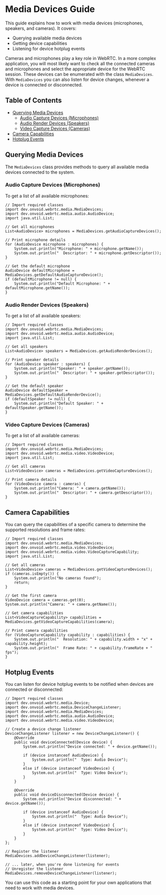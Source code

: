 # Media Devices Guide

This guide explains how to work with media devices (microphones, speakers, and cameras). It covers:

- Querying available media devices
- Getting device capabilities
- Listening for device hotplug events

Cameras and microphones play a key role in WebRTC. In a more complex application, you will most likely want to check all the connected cameras and microphones and select the appropriate device for the WebRTC session. These devices can be enumerated with the class `MediaDevices`. With `MediaDevices` you can also listen for device changes, whenever a device is connected or disconnected.

## Table of Contents

- [Querying Media Devices](#querying-media-devices)
  - [Audio Capture Devices (Microphones)](#audio-capture-devices-microphones)
  - [Audio Render Devices (Speakers)](#audio-render-devices-speakers)
  - [Video Capture Devices (Cameras)](#video-capture-devices-cameras)
- [Camera Capabilities](#camera-capabilities)
- [Hotplug Events](#hotplug-events)

## Querying Media Devices

The `MediaDevices` class provides methods to query all available media devices connected to the system.

### Audio Capture Devices (Microphones)

To get a list of all available microphones:

    // Import required classes
    import dev.onvoid.webrtc.media.MediaDevices;
    import dev.onvoid.webrtc.media.audio.AudioDevice;
    import java.util.List;

    // Get all microphones
    List<AudioDevice> microphones = MediaDevices.getAudioCaptureDevices();

    // Print microphone details
    for (AudioDevice microphone : microphones) {
        System.out.println("Microphone: " + microphone.getName());
        System.out.println("  Descriptor: " + microphone.getDescriptor());
    }

    // Get the default microphone
    AudioDevice defaultMicrophone = MediaDevices.getDefaultAudioCaptureDevice();
    if (defaultMicrophone != null) {
        System.out.println("Default Microphone: " + defaultMicrophone.getName());
    }

### Audio Render Devices (Speakers)

To get a list of all available speakers:

    // Import required classes
    import dev.onvoid.webrtc.media.MediaDevices;
    import dev.onvoid.webrtc.media.audio.AudioDevice;
    import java.util.List;

    // Get all speakers
    List<AudioDevice> speakers = MediaDevices.getAudioRenderDevices();

    // Print speaker details
    for (AudioDevice speaker : speakers) {
        System.out.println("Speaker: " + speaker.getName());
        System.out.println("  Descriptor: " + speaker.getDescriptor());
    }

    // Get the default speaker
    AudioDevice defaultSpeaker = MediaDevices.getDefaultAudioRenderDevice();
    if (defaultSpeaker != null) {
        System.out.println("Default Speaker: " + defaultSpeaker.getName());
    }

### Video Capture Devices (Cameras)

To get a list of all available cameras:

    // Import required classes
    import dev.onvoid.webrtc.media.MediaDevices;
    import dev.onvoid.webrtc.media.video.VideoDevice;
    import java.util.List;

    // Get all cameras
    List<VideoDevice> cameras = MediaDevices.getVideoCaptureDevices();

    // Print camera details
    for (VideoDevice camera : cameras) {
        System.out.println("Camera: " + camera.getName());
        System.out.println("  Descriptor: " + camera.getDescriptor());
    }

## Camera Capabilities

You can query the capabilities of a specific camera to determine the supported resolutions and frame rates:

    // Import required classes
    import dev.onvoid.webrtc.media.MediaDevices;
    import dev.onvoid.webrtc.media.video.VideoDevice;
    import dev.onvoid.webrtc.media.video.VideoCaptureCapability;
    import java.util.List;

    // Get all cameras
    List<VideoDevice> cameras = MediaDevices.getVideoCaptureDevices();
    if (cameras.isEmpty()) {
        System.out.println("No cameras found");
        return;
    }

    // Get the first camera
    VideoDevice camera = cameras.get(0);
    System.out.println("Camera: " + camera.getName());

    // Get camera capabilities
    List<VideoCaptureCapability> capabilities = MediaDevices.getVideoCaptureCapabilities(camera);

    // Print camera capabilities
    for (VideoCaptureCapability capability : capabilities) {
        System.out.println("  Resolution: " + capability.width + "x" + capability.height);
        System.out.println("  Frame Rate: " + capability.frameRate + " fps");
    }

## Hotplug Events

You can listen for device hotplug events to be notified when devices are connected or disconnected:

    // Import required classes
    import dev.onvoid.webrtc.media.Device;
    import dev.onvoid.webrtc.media.DeviceChangeListener;
    import dev.onvoid.webrtc.media.MediaDevices;
    import dev.onvoid.webrtc.media.audio.AudioDevice;
    import dev.onvoid.webrtc.media.video.VideoDevice;

    // Create a device change listener
    DeviceChangeListener listener = new DeviceChangeListener() {
        @Override
        public void deviceConnected(Device device) {
            System.out.println("Device connected: " + device.getName());
            
            if (device instanceof AudioDevice) {
                System.out.println("  Type: Audio Device");
            }
            else if (device instanceof VideoDevice) {
                System.out.println("  Type: Video Device");
            }
        }

        @Override
        public void deviceDisconnected(Device device) {
            System.out.println("Device disconnected: " + device.getName());
            
            if (device instanceof AudioDevice) {
                System.out.println("  Type: Audio Device");
            }
            else if (device instanceof VideoDevice) {
                System.out.println("  Type: Video Device");
            }
        }
    };

    // Register the listener
    MediaDevices.addDeviceChangeListener(listener);

    // ... later, when you're done listening for events
    // Unregister the listener
    MediaDevices.removeDeviceChangeListener(listener);

You can use this code as a starting point for your own applications that need to work with media devices.
